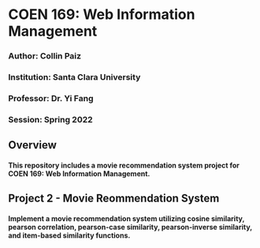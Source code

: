 # COEN 169: Web Information Management

### Author: Collin Paiz

### Institution: Santa Clara University

### Professor: Dr. Yi Fang

### Session: Spring 2022

## Overview

#### This repository includes a movie recommendation system project for COEN 169: Web Information Management.

## Project 2 - Movie Reommendation System

#### Implement a movie recommendation system utilizing cosine similarity, pearson correlation, pearson-case similarity, pearson-inverse similarity, and item-based similarity functions.

